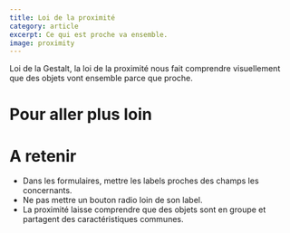 ```yaml
---
title: Loi de la proximité
category: article
excerpt: Ce qui est proche va ensemble.
image: proximity
---
```


Loi de la Gestalt, la loi de la proximité nous fait comprendre visuellement que des objets vont ensemble parce que proche.

# Pour aller plus loin

# A retenir

- Dans les formulaires, mettre les labels proches des champs les concernants.
- Ne pas mettre un bouton radio loin de son label.
- La proximité laisse comprendre que des objets sont en groupe et partagent des caractéristiques communes.
